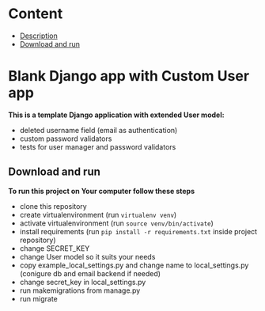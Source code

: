 # Content
* [Description](#blank-django-app-with-custom-user-app)
* [Download and run](#download-and-run)

# Blank Django app with Custom User app
**This is a template Django application with extended User model:**

* deleted username field (email as authentication)
* custom password validators
* tests for user manager and password validators

## Download and run
**To run this project on Your computer follow these steps**
* clone this repository
* create virtualenvironment (run `virtualenv venv`)
* activate virtualenvironment (run `source venv/bin/activate`)
* install requirements (run `pip install -r requirements.txt` inside project repository)
* change SECRET_KEY
* change User model so it suits your needs
* copy example_local_settings.py and change name to local_settings.py (conigure db and email backend if needed)
* change secret_key in local_settings.py
* run makemigrations from manage.py
* run migrate
